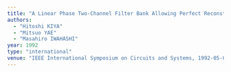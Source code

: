 ```yaml
---
title: "A Linear Phase Two-Channel Filter Bank Allowing Perfect Reconstruction"
authors:
  - "Hitoshi KIYA"
  - "Mitsuo YAE"
  - "Masahiro IWAHASHI"
year: 1992
type: "international"
venue: "IEEE International Symposium on Circuits and Systems, 1992-05-01."
---
```

